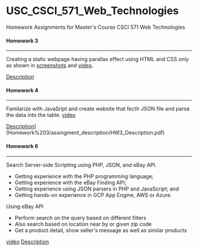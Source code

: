 # USC_CSCI_571_Web_Technologies
Homework Assignments for Master's Course CSCI 571 Web Technologies



#### Homework 3

------

Creating a static webpage having parallax effect using HTML and CSS only as shown in [screenshots](Homework%203/assingment_description/screenshots) and [video](Homework%203/assingment_description/hw3%20-%20Spring%202019.mp4).

[Description](Homework%203/assingment_description/HW3_Description.pdf)



#### Homework 4

------

Familarize with JavaSript and create website that fecth JSON file and parse the data into the table. [video](Homework%204/assingment_description/hw4%20-%20Spring%202019.mp4)

[Description](Homework%204/assingment_description/HW4_Description.pdf)](Homework%203/assingment_description/HW3_Description.pdf)



#### Homework 6

------

Search Server-side Scripting using PHP, JSON, and eBay API.

- Getting experience with the PHP programming language;
- Getting experience with the eBay Finding API;
- Getting experience using JSON parsers in PHP and JavaScript; and
- Getting hands-on experience in GCP App Engine, AWS or Azure.

Using eBay API

- Perform search on the query based on different filters
- Also search based on location near by or given zip code
- Get a product detail, show seller's message as well as similar products

[video](Homework%206/assingment_description/hw6%20-%20Spring%202019.mp4) [Description](Homework%206/assingment_description/HW6_Description.pdf)